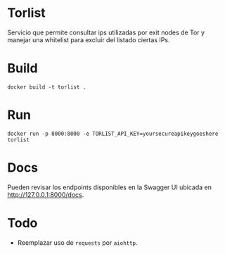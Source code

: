 # Torlist

Servicio que permite consultar ips utilizadas por exit nodes de Tor y manejar una whitelist para excluir del listado ciertas IPs.

# Build

    docker build -t torlist .

# Run

    docker run -p 8000:8000 -e TORLIST_API_KEY=yoursecureapikeygoeshere torlist

# Docs

Pueden revisar los endpoints disponibles en la Swagger UI ubicada en http://127.0.0.1:8000/docs.

# Todo

* Reemplazar uso de `requests` por `aiohttp`.
